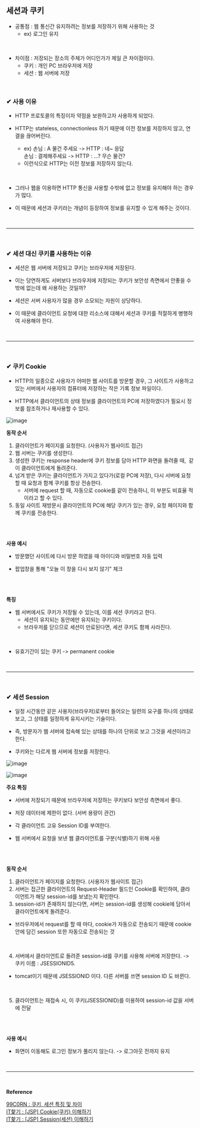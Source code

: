 ## 세션과 쿠키
- 공통점 : 웹 통신간 유지하려는 정보를 저장하기 위해 사용하는 것
  - ex) 로그인 유지
<br>

- 차이점 : 저장되는 장소의 주체가 어디인가가 제일 큰 차이점이다.
  - 쿠키 : 개인 PC 브라우저에 저장
  - 세션 : 웹 서버에 저장
<br>

### ✔ 사용 이유
- HTTP 프로토콜의 특징이자 약점을 보완하고자 사용하게 되었다.

- HTTP는 stateless, connectionless 하기 때문에 이전 정보를 저장하지 않고, 연결을 끊어버린다.
  - ex) 손님 : A 물건 주세요 -> HTTP : 네~ 응답<br>
손님 : 결제해주세요 -> HTTP : ...? 무슨 물건?
  - 이런식으로 HTTP는 이전 정보를 저장하지 않는다.
<br>

- 그러나 웹을 이용하면 HTTP 통신을 사용할 수밖에 없고 정보를 유지해야 하는 경우가 많다.

- 이 때문에 세션과 쿠키라는 개념이 등장하여 정보를 유지할 수 있게 해주는 것이다.
<br>
<hr>
<br>

### ✔ 세션 대신 쿠키를 사용하는 이유
- 세션은 웹 서버에 저장되고 쿠키는 브라우저에 저장된다.

- 이는 당연하게도 서버보다 브라우저에 저장되는 쿠키가 보안성 측면에서 안좋을 수 밖에 없는데 왜 사용하는 것일까?

- 세션은 서버 사용자가 많을 경우 소모되는 자원이 상당하다.

- 이 때문에 클라이언트 요청에 대한 리소스에 대해서 세션과 쿠키를 적절하게 병행하여 사용해야 한다.
<br>
<hr>
<br>

### ✔ 쿠키 Cookie
- HTTP의 일종으로 사용자가 어떠한 웹 사이트를 방문할 경우, 그 사이트가 사용하고 있는 서버에서 사용자의 컴퓨터에 저장하는 작은 기록 정보 파일이다.

- HTTP에서 클라이언트의 상태 정보를 클라이언트의 PC에 저장하였다가 필요시 정보를 참조하거나 재사용할 수 있다.

![image](https://github.com/BJSNuruhee/levelup/assets/121341413/d253cec5-689e-45f2-a7b3-49c0d28d5dbb)
<br>

**동작 순서**
1. 클라이언트가 페이지를 요청한다. (사용자가 웹사이트 접근)
2. 웹 서버는 쿠키를 생성한다.
3. 생성한 쿠키는 response header에 쿠키 정보를 담아 HTTP 화면을 돌려줄 때,  같이 클라이언트에게 돌려준다.
4. 넘겨 받은 쿠키는 클라이언트가 가지고 있다가(로컬 PC에 저장), 다시 서버에 요청할 때 요청과 함께 쿠키를 항상 전송한다.
    - 서버에 request 할 때, 자동으로 cookie를 같이 전송하니, 이 부분도 비효율 적이라고 할 수 있다.
5. 동일 사이트 재방문시 클라이언트의 PC에 해당 쿠키가 있는 경우, 요청 페이지와 함께 쿠키를 전송한다.
<br>
<br>

**사용 예시**
- 방문했던 사이트에 다시 방문 하였을 때 아이디와 비밀번호 자동 입력

- 팝업창을 통해 "오늘 이 창을 다시 보지 않기" 체크
<br>
<br>

**특징**
- 웹 서버에서도 쿠키가 저장될 수 있는데, 이를 세션 쿠키라고 한다.
  - 세션이 유지되는 동안에만 유지되는 쿠키이다.
  - 브라우저를 닫으므로 세션이 만료된다면, 세션 쿠키도 함께 사라진다.
<br>

- 유효기간이 있는 쿠키 -> permanent cookie
<br>
<hr>
<br>

### ✔ 세션 Session
- 일정 시간동안 같은 사용자(브라우저)로부터 들어오는 일련의 요구를 하나의 상태로 보고, 그 상태를 일정하게 유지시키는 기술이다.

- 즉, 방문자가 웹 서버에 접속해 있는 상태를 하나의 단위로 보고 그것을 세션이라고 한다.

- 쿠키와는 다르게 웹 서버에 정보를 저장한다.

![image](https://github.com/BJSNuruhee/levelup/assets/121341413/cd9f38e6-ec58-4297-bc82-3aea0414ea14)

![image](https://github.com/BJSNuruhee/levelup/assets/121341413/1adeabbe-eb7c-4df0-87f5-84fd7d4d329e)
<br>

**주요 특징**
- 서버에 저장되기 때문에 브라우저에 저장하는 쿠키보다 보안성 측면에서 좋다.

- 저장 데이터에 제한이 없다. (서버 용량이 관건)

- 각 클라이언트 고유 Session ID를 부여한다.

- 웹 서버에서 요청을 보낸 웹 클라이언트를 구분(식별)하기 위해 사용
<br>
<br>

**동작 순서**
1. 클라이언트가 페이지를 요청한다. (사용자가 웹사이트 접근)
2. 서버는 접근한 클라이언트의 Request-Header 필드인 Cookie를 확인하여, 클라이언트가 해당 session-id를 보냈는지 확인한다.
3. session-id가 존재하지 않는다면, 서버는 session-id를 생성해 cookie에 담아서 클라이언트에게 돌려준다.
  - 브라우저에서 request를 할 때 마다, cookie가 자동으로 전송되기 때문에 cookie안에 담긴 session 또한 자동으로 전송되는 것
<br>

4. 서버에서 클라이언트로 돌려준 session-id를 쿠키를 사용해 서버에 저장한다. -> 쿠키 이름 : JSESSIONID5.
  - tomcat이기 때문에 JSESSIONID 이다. 다른 서버를 쓰면 session ID 도 바뀐다.
<br>

5. 클라이언트는 재접속 시, 이 쿠키(JSESSIONID)를 이용하여 session-id 값을 서버에 전달
<br>
<br>

**사용 예시**
- 화면이 이동해도 로그인 정보가 풀리지 않는다. -> 로그아웃 전까지 유지
<br>
<hr>
<br>

**Reference**<br>

[99C0RN : 쿠키, 세션 특징 및 차이](https://hahahoho5915.tistory.com/32)<br>
[IT핥기 : [JSP] Cookie(쿠키) 이해하기](https://www.youtube.com/watch?v=a2tvTi9qgaE&list=PLpzDq-W37heSMxWj0XEVfM1rUcHBDjhm3&index=16)<br>
[IT핥기 : [JSP] Session(세션) 이해하기](https://www.youtube.com/watch?v=VrWK1VPW5Qg&t=287s)
